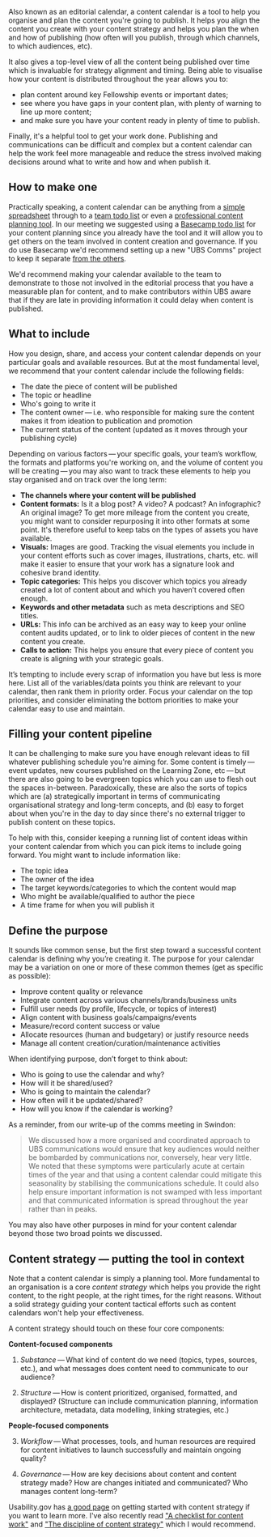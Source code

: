 <style>
    .h0 {
        font-size: 40px;
        padding: 1em 0 !important;
    }

    @media (min-width: 52em) {
        .h0 {
            font-size: 60px;
        }
    }

    .prose blockquote {
        padding-left: 20px;
        margin: 30px 0;
        max-width: 100%;
        line-height: 1.5;
    }

    .prose blockquote p {
        font-size: 1em;
    }
</style>

Also known as an editorial calendar, a content calendar is a tool to help you organise and plan the content you're going to publish. It helps you align the content you create with your content strategy and helps you plan the when and how of publishing (how often will you publish, through which channels, to which audiences, etc).

It also gives a top-level view of all the content being published over time which is invaluable for strategy alignment and timing. Being able to visualise how your content is distributed throughout the year allows you to:

- plan content around key Fellowship events or important dates;
- see where you have gaps in your content plan, with plenty of warning to line up more content;
- and make sure you have your content ready in plenty of time to publish.

Finally, it's a helpful tool to get your work done. Publishing and communications can be difficult and complex but a content calendar can help the work feel more manageable and reduce the stress involved making decisions around what to write and how and when publish it.

## How to make one
Practically speaking, a content calendar can be anything from a [simple spreadsheet](https://docs.google.com/spreadsheets/d/1FtmTItkUjUFXMB6vhwSaATQo1AoC3yZwqooOQ4UZWHM/edit?usp=sharing) through to a [team todo list](https://asana.com/guide/examples/marketing/editorial-calendar) or even a [professional content planning tool](https://gathercontent.com/editorial-calendar). In our meeting we suggested using a [Basecamp todo list](https://basecamp.com/help/3/guides/projects/to-dos) for your content planning since you already have the tool and it will allow you to get others on the team involved in content creation and governance. If you do use Basecamp we'd recommend setting up a new "UBS Comms" project to keep it separate [from the others](https://3.basecamp.com/3225710/projects).

We'd recommend making your calendar available to the team to demonstrate to those not involved in the editorial process that you have a measurable plan for content, and to make contributors within UBS aware that if they are late in providing information it could delay when content is published.

## What to include

How you design, share, and access your content calendar depends on your particular goals and available resources. But at the most fundamental level, we recommend that your content calendar include the following fields:

- The date the piece of content will be published
- The topic or headline
- Who's going to write it
- The content owner — i.e. who responsible for making sure the content makes it from ideation to publication and promotion
- The current status of the content (updated as it moves through your publishing cycle)

Depending on various factors — your specific goals, your team’s workflow, the formats and platforms you're working on, and the volume of content you will be creating — you may also want to track these elements to help you stay organised and on track over the long term:

- **The channels where your content will be published**
- **Content formats:** Is it a blog post? A video? A podcast? An infographic? An original image? To get more mileage from the content you create, you might want to consider repurposing it into other formats at some point. It's therefore useful to keep tabs on the types of assets you have available.
- **Visuals:** Images are good. Tracking the visual elements you include in your content efforts such as cover images, illustrations, charts, etc. will make it easier to ensure that your work has a signature look and cohesive brand identity.
- **Topic categories:** This helps you discover which topics you already created a lot of content about and which you haven’t covered often enough.
- **Keywords and other metadata** such as meta descriptions and SEO titles.
- **URLs:** This info can be archived as an easy way to keep your online content audits updated, or to link to older pieces of content in the new content you create.
- **Calls to action:** This helps you ensure that every piece of content you create is aligning with your strategic goals.

It’s tempting to include every scrap of information you have but less is more here. List all of the variables/data points you think are relevant to your calendar, then rank them in priority order. Focus your calendar on the top priorities, and consider eliminating the bottom priorities to make your calendar easy to use and maintain.

## Filling your content pipeline

It can be challenging to make sure you have enough relevant ideas to fill whatever publishing schedule you're aiming for. Some content is timely — event updates, new courses published on the Learning Zone, etc — but there are also going to be evergreen topics which you can use to flesh out the spaces in-between. Paradoxically, these are also the sorts of topics which are (a) strategically important in terms of communicating organisational strategy and long-term concepts, and (b) easy to forget about when you're in the day to day since there's no external trigger to publish content on these topics.

To help with this, consider keeping a running list of content ideas within your content calendar from which you can pick items to include going forward. You might want to include information like:

- The topic idea
- The owner of the idea
- The target keywords/categories to which the content would map
- Who might be available/qualified to author the piece
- A time frame for when you will publish it

## Define the purpose

It sounds like common sense, but the first step toward a successful content calendar is defining why you’re creating it. The purpose for your calendar may be a variation on one or more of these common themes (get as specific as possible):

- Improve content quality or relevance
- Integrate content across various channels/brands/business units
- Fulfill user needs (by profile, lifecycle, or topics of interest)
- Align content with business goals/campaigns/events
- Measure/record content success or value
- Allocate resources (human and budgetary) or justify resource needs
- Manage all content creation/curation/maintenance activities

When identifying purpose, don’t forget to think about:

- Who is going to use the calendar and why?
- How will it be shared/used?
- Who is going to maintain the calendar?
- How often will it be updated/shared?
- How will you know if the calendar is working?

As a reminder, from our write-up of the comms meeting in Swindon:

> We discussed how a more organised and coordinated approach to UBS communications would ensure that key audiences would neither be bombarded by communications nor, conversely, hear very little. We noted that these symptoms were particularly acute at certain times of the year and that using a content calendar could mitigate this seasonality by stabilising the communications schedule. It could also help ensure important information is not swamped with less important and that communicated information is spread throughout the year rather than in peaks.

You may also have other purposes in mind for your content calendar beyond those two broad points we discussed.

## Content strategy — putting the tool in context
Note that a content calendar is simply a planning tool. More fundamental to an organisation is a core _content strategy_ which helps you provide the right content, to the right people, at the right times, for the right reasons. Without a solid strategy guiding your content tactical efforts such as content calendars won't help your effectiveness.

A content strategy should touch on these four core components:

**Content-focused components**

1) _Substance_ — What kind of content do we need (topics, types, sources, etc.), and what messages does content need to communicate to our audience?

2) _Structure_ — How is content prioritized, organised, formatted, and displayed? (Structure can include communication planning, information architecture, metadata, data modelling, linking strategies, etc.)

**People-focused components**

3) _Workflow_ — What processes, tools, and human resources are required for content initiatives to launch successfully and maintain ongoing quality?

4) _Governance_ — How are key decisions about content and content strategy made? How are changes initiated and communicated? Who manages content long-term?

Usability.gov has [a good page](https://www.usability.gov/what-and-why/content-strategy.html) on getting started with content strategy if you want to learn more. I've also recently read ["A checklist for content work"](https://alistapart.com/article/a-checklist-for-content-work) and ["The discipline of content strategy"](https://alistapart.com/article/thedisciplineofcontentstrategy) which I would recommend.
